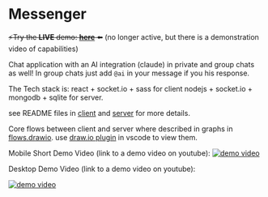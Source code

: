# Messenger

~~⚡Try the **LIVE** demo: [**here**](https://icy-grass-0d0e37a03.5.azurestaticapps.net/) ⬅️~~ (no longer active, but there is a demonstration video of capabilities)

Chat application with an AI integration (claude) in private and group chats as well!
In group chats just add `@ai` in your message if you his response.

The Tech stack is:
react + socket.io + sass for client
nodejs + socket.io + mongodb + sqlite for server.

see README files in [client](client/README.md) and [server](server/README.md) for more details.

Core flows between client and server where described in graphs in [flows.drawio](flows.drawio). use [draw.io plugin](https://marketplace.visualstudio.com/items?itemName=hediet.vscode-drawio) in vscode to view them.

Mobile Short Demo Video (link to a demo video on youtube):
[![demo video](https://img.youtube.com/vi/l9Vkustjggk/0.jpg)](https://youtube.com/shorts/l9Vkustjggk)

Desktop Demo Video (link to a demo video on youtube):

[![demo video](https://img.youtube.com/vi/bVJ64i5nblY/0.jpg)](https://www.youtube.com/watch?v=bVJ64i5nblY)
